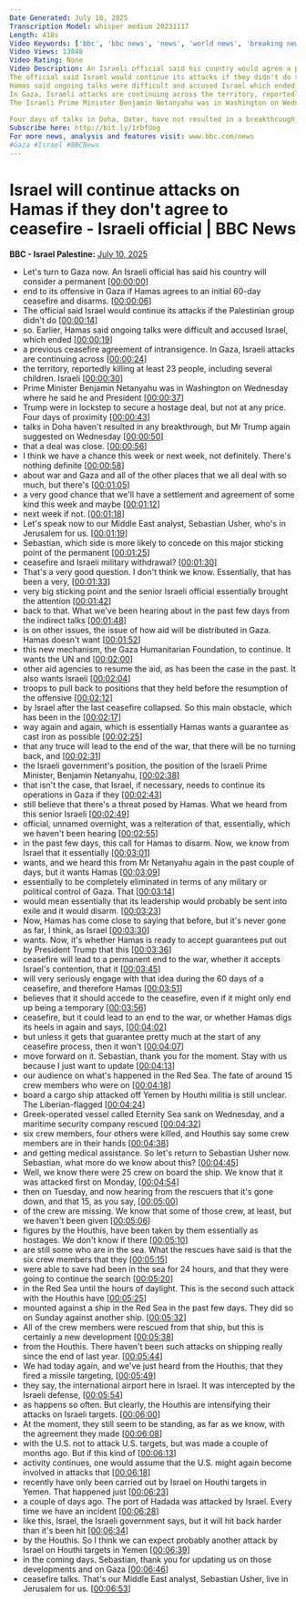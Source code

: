 ```yaml
---
Date Generated: July 10, 2025
Transcription Model: whisper medium 20231117
Length: 418s
Video Keywords: ['bbc', 'bbc news', 'news', 'world news', 'breaking news', 'us news', 'world', 'america', 'usa', 'usa news', 'india news']
Video Views: 13848
Video Rating: None
Video Description: An Israeli official said his country would agree a permanent end to its offensive in Gaza if the Palestinian group Hamas agrees to an initial 60-day ceasefire and disarms.
The official said Israel would continue its attacks if they didn't do so. 
Hamas said ongoing talks were difficult and accused Israel which ended a previous ceasefire agreement of "intransigence".
In Gaza, Israeli attacks are continuing across the territory, reportedly killing 23 people, including several children.
The Israeli Prime Minister Benjamin Netanyahu was in Washington on Wednesday, where he said he and President Trump were in lock-step to secure a hostage deal, but not at any price.
 
Four days of talks in Doha, Qatar, have not resulted in a breakthrough, but President Trump suggested on Wednesday a deal was close.
Subscribe here: http://bit.ly/1rbfUog
For more news, analysis and features visit: www.bbc.com/news 
#Gaza #Israel #BBCNews
---
```


# Israel will continue attacks on Hamas if they don't agree to ceasefire - Israeli official | BBC News
**BBC - Israel Palestine:** [July 10, 2025](https://www.youtube.com/watch?v=LD5vwiSdez4)
*  Let's turn to Gaza now. An Israeli official has said his country will consider a permanent [[00:00:00](https://www.youtube.com/watch?v=LD5vwiSdez4&t=0.0s)]
*  end to its offensive in Gaza if Hamas agrees to an initial 60-day ceasefire and disarms. [[00:00:06](https://www.youtube.com/watch?v=LD5vwiSdez4&t=6.9s)]
*  The official said Israel would continue its attacks if the Palestinian group didn't do [[00:00:14](https://www.youtube.com/watch?v=LD5vwiSdez4&t=14.780000000000001s)]
*  so. Earlier, Hamas said ongoing talks were difficult and accused Israel, which ended [[00:00:19](https://www.youtube.com/watch?v=LD5vwiSdez4&t=19.34s)]
*  a previous ceasefire agreement of intransigence. In Gaza, Israeli attacks are continuing across [[00:00:24](https://www.youtube.com/watch?v=LD5vwiSdez4&t=24.98s)]
*  the territory, reportedly killing at least 23 people, including several children. Israeli [[00:00:30](https://www.youtube.com/watch?v=LD5vwiSdez4&t=30.98s)]
*  Prime Minister Benjamin Netanyahu was in Washington on Wednesday where he said he and President [[00:00:37](https://www.youtube.com/watch?v=LD5vwiSdez4&t=37.06s)]
*  Trump were in lockstep to secure a hostage deal, but not at any price. Four days of proximity [[00:00:43](https://www.youtube.com/watch?v=LD5vwiSdez4&t=43.14s)]
*  talks in Doha haven't resulted in any breakthrough, but Mr Trump again suggested on Wednesday [[00:00:50](https://www.youtube.com/watch?v=LD5vwiSdez4&t=50.32s)]
*  that a deal was close. [[00:00:56](https://www.youtube.com/watch?v=LD5vwiSdez4&t=56.52s)]
*  I think we have a chance this week or next week, not definitely. There's nothing definite [[00:00:58](https://www.youtube.com/watch?v=LD5vwiSdez4&t=58.480000000000004s)]
*  about war and Gaza and all of the other places that we all deal with so much, but there's [[00:01:05](https://www.youtube.com/watch?v=LD5vwiSdez4&t=65.08s)]
*  a very good chance that we'll have a settlement and agreement of some kind this week and maybe [[00:01:12](https://www.youtube.com/watch?v=LD5vwiSdez4&t=72.24000000000001s)]
*  next week if not. [[00:01:18](https://www.youtube.com/watch?v=LD5vwiSdez4&t=78.08s)]
*  Let's speak now to our Middle East analyst, Sebastian Usher, who's in Jerusalem for us. [[00:01:19](https://www.youtube.com/watch?v=LD5vwiSdez4&t=79.84s)]
*  Sebastian, which side is more likely to concede on this major sticking point of the permanent [[00:01:25](https://www.youtube.com/watch?v=LD5vwiSdez4&t=85.28s)]
*  ceasefire and Israeli military withdrawal? [[00:01:30](https://www.youtube.com/watch?v=LD5vwiSdez4&t=90.96s)]
*  That's a very good question. I don't think we know. Essentially, that has been a very, [[00:01:33](https://www.youtube.com/watch?v=LD5vwiSdez4&t=93.67999999999999s)]
*  very big sticking point and the senior Israeli official essentially brought the attention [[00:01:42](https://www.youtube.com/watch?v=LD5vwiSdez4&t=102.75999999999999s)]
*  back to that. What we've been hearing about in the past few days from the indirect talks [[00:01:48](https://www.youtube.com/watch?v=LD5vwiSdez4&t=108.03999999999999s)]
*  is on other issues, the issue of how aid will be distributed in Gaza. Hamas doesn't want [[00:01:52](https://www.youtube.com/watch?v=LD5vwiSdez4&t=112.24s)]
*  this new mechanism, the Gaza Humanitarian Foundation, to continue. It wants the UN and [[00:02:00](https://www.youtube.com/watch?v=LD5vwiSdez4&t=120.03999999999999s)]
*  other aid agencies to resume the aid, as has been the case in the past. It also wants Israeli [[00:02:04](https://www.youtube.com/watch?v=LD5vwiSdez4&t=124.91999999999999s)]
*  troops to pull back to positions that they held before the resumption of the offensive [[00:02:12](https://www.youtube.com/watch?v=LD5vwiSdez4&t=132.4s)]
*  by Israel after the last ceasefire collapsed. So this main obstacle, which has been in the [[00:02:17](https://www.youtube.com/watch?v=LD5vwiSdez4&t=137.16s)]
*  way again and again, which is essentially Hamas wants a guarantee as cast iron as possible [[00:02:25](https://www.youtube.com/watch?v=LD5vwiSdez4&t=145.32s)]
*  that any truce will lead to the end of the war, that there will be no turning back, and [[00:02:31](https://www.youtube.com/watch?v=LD5vwiSdez4&t=151.28s)]
*  the Israeli government's position, the position of the Israeli Prime Minister, Benjamin Netanyahu, [[00:02:38](https://www.youtube.com/watch?v=LD5vwiSdez4&t=158.72s)]
*  that isn't the case, that Israel, if necessary, needs to continue its operations in Gaza if they [[00:02:43](https://www.youtube.com/watch?v=LD5vwiSdez4&t=163.16s)]
*  still believe that there's a threat posed by Hamas. What we heard from this senior Israeli [[00:02:49](https://www.youtube.com/watch?v=LD5vwiSdez4&t=169.72s)]
*  official, unnamed overnight, was a reiteration of that, essentially, which we haven't been hearing [[00:02:55](https://www.youtube.com/watch?v=LD5vwiSdez4&t=175.48000000000002s)]
*  in the past few days, this call for Hamas to disarm. Now, we know from Israel that it essentially [[00:03:01](https://www.youtube.com/watch?v=LD5vwiSdez4&t=181.64000000000001s)]
*  wants, and we heard this from Mr Netanyahu again in the past couple of days, but it wants Hamas [[00:03:09](https://www.youtube.com/watch?v=LD5vwiSdez4&t=189.4s)]
*  essentially to be completely eliminated in terms of any military or political control of Gaza. That [[00:03:14](https://www.youtube.com/watch?v=LD5vwiSdez4&t=194.92000000000002s)]
*  would mean essentially that its leadership would probably be sent into exile and it would disarm. [[00:03:23](https://www.youtube.com/watch?v=LD5vwiSdez4&t=203.92000000000002s)]
*  Now, Hamas has come close to saying that before, but it's never gone as far, I think, as Israel [[00:03:30](https://www.youtube.com/watch?v=LD5vwiSdez4&t=210.20000000000002s)]
*  wants. Now, it's whether Hamas is ready to accept guarantees put out by President Trump that this [[00:03:36](https://www.youtube.com/watch?v=LD5vwiSdez4&t=216.52s)]
*  ceasefire will lead to a permanent end to the war, whether it accepts Israel's contention, that it [[00:03:45](https://www.youtube.com/watch?v=LD5vwiSdez4&t=225.36s)]
*  will very seriously engage with that idea during the 60 days of a ceasefire, and therefore Hamas [[00:03:51](https://www.youtube.com/watch?v=LD5vwiSdez4&t=231.56s)]
*  believes that it should accede to the ceasefire, even if it might only end up being a temporary [[00:03:56](https://www.youtube.com/watch?v=LD5vwiSdez4&t=236.96s)]
*  ceasefire, but it could lead to an end to the war, or whether Hamas digs its heels in again and says, [[00:04:02](https://www.youtube.com/watch?v=LD5vwiSdez4&t=242.36s)]
*  but unless it gets that guarantee pretty much at the start of any ceasefire process, then it won't [[00:04:07](https://www.youtube.com/watch?v=LD5vwiSdez4&t=247.32000000000002s)]
*  move forward on it. Sebastian, thank you for the moment. Stay with us because I just want to update [[00:04:13](https://www.youtube.com/watch?v=LD5vwiSdez4&t=253.08s)]
*  our audience on what's happened in the Red Sea. The fate of around 15 crew members who were on [[00:04:18](https://www.youtube.com/watch?v=LD5vwiSdez4&t=258.12s)]
*  board a cargo ship attacked off Yemen by Houthi militia is still unclear. The Liberian-flagged [[00:04:24](https://www.youtube.com/watch?v=LD5vwiSdez4&t=264.6s)]
*  Greek-operated vessel called Eternity Sea sank on Wednesday, and a maritime security company rescued [[00:04:32](https://www.youtube.com/watch?v=LD5vwiSdez4&t=272.0s)]
*  six crew members, four others were killed, and Houthis say some crew members are in their hands [[00:04:38](https://www.youtube.com/watch?v=LD5vwiSdez4&t=278.56s)]
*  and getting medical assistance. So let's return to Sebastian Usher now. Sebastian, what more do we know about this? [[00:04:45](https://www.youtube.com/watch?v=LD5vwiSdez4&t=285.04s)]
*  Well, we know there were 25 crew on board the ship. We know that it was attacked first on Monday, [[00:04:54](https://www.youtube.com/watch?v=LD5vwiSdez4&t=294.96000000000004s)]
*  then on Tuesday, and now hearing from the rescuers that it's gone down, and that 15, as you say, [[00:05:00](https://www.youtube.com/watch?v=LD5vwiSdez4&t=300.4s)]
*  of the crew are missing. We know that some of those crew, at least, but we haven't been given [[00:05:06](https://www.youtube.com/watch?v=LD5vwiSdez4&t=306.64s)]
*  figures by the Houthis, have been taken by them essentially as hostages. We don't know if there [[00:05:10](https://www.youtube.com/watch?v=LD5vwiSdez4&t=310.08s)]
*  are still some who are in the sea. What the rescues have said is that the six crew members that they [[00:05:15](https://www.youtube.com/watch?v=LD5vwiSdez4&t=315.52s)]
*  were able to save had been in the sea for 24 hours, and that they were going to continue the search [[00:05:20](https://www.youtube.com/watch?v=LD5vwiSdez4&t=320.47999999999996s)]
*  in the Red Sea until the hours of daylight. This is the second such attack with the Houthis have [[00:05:25](https://www.youtube.com/watch?v=LD5vwiSdez4&t=325.59999999999997s)]
*  mounted against a ship in the Red Sea in the past few days. They did so on Sunday against another ship. [[00:05:32](https://www.youtube.com/watch?v=LD5vwiSdez4&t=332.32s)]
*  All of the crew members were rescued from that ship, but this is certainly a new development [[00:05:38](https://www.youtube.com/watch?v=LD5vwiSdez4&t=338.47999999999996s)]
*  from the Houthis. There haven't been such attacks on shipping really since the end of last year. [[00:05:44](https://www.youtube.com/watch?v=LD5vwiSdez4&t=344.15999999999997s)]
*  We had today again, and we've just heard from the Houthis, that they fired a missile targeting, [[00:05:49](https://www.youtube.com/watch?v=LD5vwiSdez4&t=349.59999999999997s)]
*  they say, the international airport here in Israel. It was intercepted by the Israeli defense, [[00:05:54](https://www.youtube.com/watch?v=LD5vwiSdez4&t=354.64s)]
*  as happens so often. But clearly, the Houthis are intensifying their attacks on Israeli targets. [[00:06:00](https://www.youtube.com/watch?v=LD5vwiSdez4&t=360.56s)]
*  At the moment, they still seem to be standing, as far as we know, with the agreement they made [[00:06:08](https://www.youtube.com/watch?v=LD5vwiSdez4&t=368.8s)]
*  with the U.S. not to attack U.S. targets, but was made a couple of months ago. But if this kind of [[00:06:13](https://www.youtube.com/watch?v=LD5vwiSdez4&t=373.76s)]
*  activity continues, one would assume that the U.S. might again become involved in attacks that [[00:06:18](https://www.youtube.com/watch?v=LD5vwiSdez4&t=378.4s)]
*  recently have only been carried out by Israel on Houthi targets in Yemen. That happened just [[00:06:23](https://www.youtube.com/watch?v=LD5vwiSdez4&t=383.92s)]
*  a couple of days ago. The port of Hadada was attacked by Israel. Every time we have an incident [[00:06:28](https://www.youtube.com/watch?v=LD5vwiSdez4&t=388.88s)]
*  like this, Israel, the Israeli government says, but it will hit back harder than it's been hit [[00:06:34](https://www.youtube.com/watch?v=LD5vwiSdez4&t=394.0s)]
*  by the Houthis. So I think we can expect probably another attack by Israel on Houthi targets in Yemen [[00:06:39](https://www.youtube.com/watch?v=LD5vwiSdez4&t=399.92s)]
*  in the coming days. Sebastian, thank you for updating us on those developments and on Gaza [[00:06:46](https://www.youtube.com/watch?v=LD5vwiSdez4&t=406.88s)]
*  ceasefire talks. That's our Middle East analyst, Sebastian Usher, live in Jerusalem for us. [[00:06:53](https://www.youtube.com/watch?v=LD5vwiSdez4&t=413.12s)]
